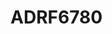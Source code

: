 # ADRF6780

```{devicetree} /wsshare/analog_work/vger/linux/Documentation/devicetree/bindings/iio/frequency/adi,adrf6780.yaml
```